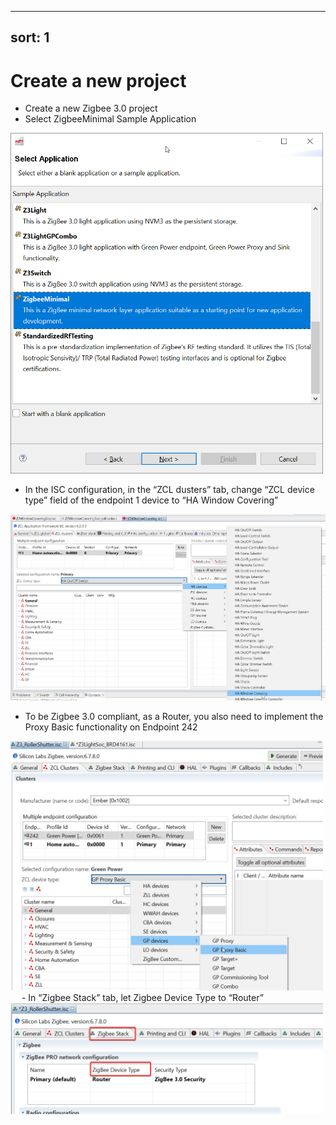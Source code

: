 
---
sort: 1
---

# Create a new project

-	Create a new Zigbee 3.0 project
-	Select ZigbeeMinimal Sample Application

<img src="../images/ho1_0.png" alt="" width="500" class="center">

-	In the ISC configuration, in the “ZCL dusters” tab, change “ZCL device type” field of the endpoint 1 device to “HA Window Covering”

<img src="../images/ho1_1.png" alt="" width="700" class="center">

-	To be Zigbee 3.0 compliant, as a Router, you also need to implement the Proxy Basic functionality on Endpoint 242

<img src="../images/ho1_2.png" alt="" width="500" class="center">
 
-	In “Zigbee Stack” tab, let Zigbee Device Type to “Router”

<img src="../images/ho1_3.png" alt="" width="500" class="center">

 
